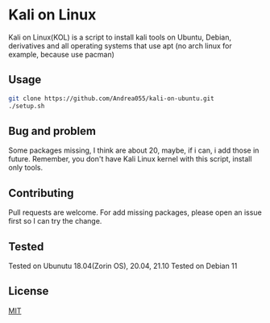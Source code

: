 # Kali on Linux

Kali on Linux(KOL) is a script to install kali tools on Ubuntu, Debian, derivatives and all operating systems that use apt (no arch linux for example, because use pacman)

## Usage


```bash
git clone https://github.com/Andrea055/kali-on-ubuntu.git
./setup.sh
```

## Bug and problem
Some packages missing, I think are about 20, maybe, if i can, i add those in future.
Remember, you don't have Kali Linux kernel with this script, install only tools.

## Contributing
Pull requests are welcome. For add missing packages, please open an issue first so I can try the change.

## Tested 
Tested on Ubunutu 18.04(Zorin OS), 20.04, 21.10
Tested on Debian 11

## License
[MIT](https://choosealicense.com/licenses/mit/)
